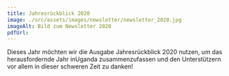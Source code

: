 ```yaml
---
title: Jahresrückblick 2020
image: ./src/assets/images/newsletter/newsletter_2020.jpg
imageAlt: Bild zum Newsletter 2020
pdfUrl:
---
```


Dieses Jahr möchten wir die Ausgabe Jahresrückblick 2020 nutzen, um das
herausfordernde Jahr inUganda zusammenzufassen und den Unterstützern vor allem
in dieser schweren Zeit zu danken!

